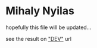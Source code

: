 # Mihaly Nyilas

hopefully this file will be updated...

see the result on ["DEV"](http://dabzse.net/dev.php) url
